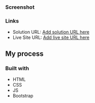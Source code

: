 ### Screenshot


### Links

- Solution URL: [Add solution URL here](https://github.com/suelense/interactive-card/)
- Live Site URL: [Add live site URL here](https://suelense.github.io/interactive-card/)

## My process

### Built with

- HTML
- CSS
- JS
- Bootstrap
